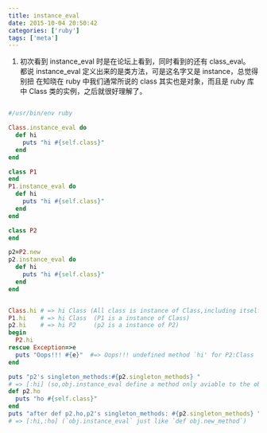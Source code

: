 ```yaml
---
title: instance_eval
date: 2015-10-04 20:50:42
categories: ['ruby']
tags: ['meta']
---
```


1. 初次看到 instance_eval 时是在论坛上看到，同时看到的还有 class_eval。
都说 instance_eval 定义出来的是类方法，可是这名字又是 instance，总觉得别扭
  在知晓在 ruby 中我们通常所说的 class 其实也是对象，而且是 ruby 库中 Class 类的实例，之后就很好理解了。

```ruby

#/usr/bin/env ruby

Class.instance_eval do
  def hi
    puts "hi #{self.class}"
  end
end

class P1
end
P1.instance_eval do
  def hi
    puts "hi #{self.class}"
  end
end

class P2
end

p2=P2.new
p2.instance_eval do
  def hi
    puts "hi #{self.class}"
  end
end


Class.hi # => hi Class (All class is instance of Class,including itself)
P1.hi    # => hi Class  (P1 is a instance of Class)
p2.hi    # => hi P2     (p2 is a instance of P2)
begin
  P2.hi
rescue Exception=>e
  puts "Oops!!! #{e}"  #=> Oops!!! undefined method `hi' for P2:Class  
end

puts "p2's singleton_methods:#{p2.singleton_methods} " 
# => [:hi] (so,obj.instance_eval define a method only aviable to the obj itself,which called singleton_method)
def p2.ho
  puts "ho #{self.class}"
end
puts "after def p2.ho,p2's singleton_methods: #{p2.singleton_methods} " 
# => [:hi,:ho] (`obj.instance_eval` just like `def obj.new_method`)

```
